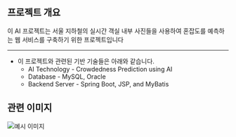 ## 프로젝트 개요
이 AI 프로젝트는 서울 지하철의 실시간 객실 내부 사진들을 사용하여 혼잡도를 예측하는 웹 서비스를 구축하기 위한 프로젝트입니다

***
* 이 프로젝트와 관련된 기반 기술들은 아래와 같습니다.
  * AI Technology - Crowdedness Prediction using AI
  * Database - MySQL, Oracle
  * Backend Server - Spring Boot, JSP, and MyBatis

## 관련 이미지
![예시 이미지](https://file.mk.co.kr/meet/yonhap/2021/06/27/image_readtop_2021_618726_0_080211.jpg)

